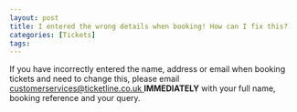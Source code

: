 ```yaml
---
layout: post
title: I entered the wrong details when booking! How can I fix this?
categories: [Tickets]
tags: 
---
```


If you have incorrectly entered the name, address or email when booking tickets and need to change this, please email [customerservices@ticketline.co.uk ](customerservices@ticketline.co.uk) <b>IMMEDIATELY</b> with your full name, booking reference and your query.